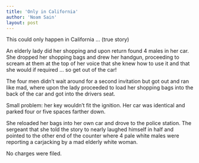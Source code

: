 ```yaml
---
title: 'Only in California'
author: 'Noam Sain'
layout: post
---
```


This could only happen in California … (true story)

An elderly lady did her shopping and upon return found 4 males in her car. She dropped her shopping bags and drew her handgun, proceeding to scream at them at the top of her voice that she knew how to use it and that she would if required … so get out of the car!

The four men didn’t wait around for a second invitation but got out and ran like mad, where upon the lady proceeded to load her shopping bags into the back of the car and got into the drivers seat.

Small problem: her key wouldn’t fit the ignition. Her car was identical and parked four or five spaces farther down.

She reloaded her bags into her own car and drove to the police station. The sergeant that she told the story to nearly laughed himself in half and pointed to the other end of the counter where 4 pale white males were reporting a carjacking by a mad elderly white woman.

No charges were filed.
